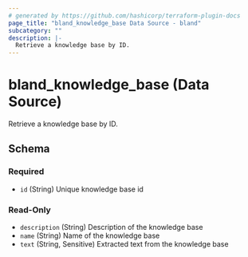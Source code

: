```yaml
---
# generated by https://github.com/hashicorp/terraform-plugin-docs
page_title: "bland_knowledge_base Data Source - bland"
subcategory: ""
description: |-
  Retrieve a knowledge base by ID.
---
```


# bland_knowledge_base (Data Source)

Retrieve a knowledge base by ID.



<!-- schema generated by tfplugindocs -->
## Schema

### Required

- `id` (String) Unique knowledge base id

### Read-Only

- `description` (String) Description of the knowledge base
- `name` (String) Name of the knowledge base
- `text` (String, Sensitive) Extracted text from the knowledge base
